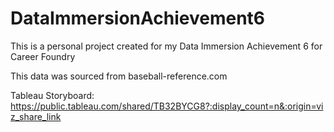 # DataImmersionAchievement6
This is a personal project created for my Data Immersion Achievement 6 for Career Foundry

This data was sourced from baseball-reference.com 

Tableau Storyboard: https://public.tableau.com/shared/TB32BYCG8?:display_count=n&:origin=viz_share_link


